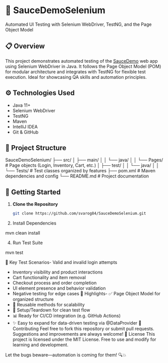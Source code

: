 # 🧪 SauceDemoSelenium

Automated UI Testing with Selenium WebDriver, TestNG, and the Page Object Model

## 📋 Overview

This project demonstrates automated testing of the [SauceDemo](https://www.saucedemo.com/) web app using Selenium WebDriver in Java. It follows the Page Object Model (POM) for modular architecture and integrates with TestNG for flexible test execution. Ideal for showcasing QA skills and automation principles.

## ⚙️ Technologies Used

- Java 11+  
- Selenium WebDriver  
- TestNG  
- Maven  
- IntelliJ IDEA  
- Git & GitHub  

## 📁 Project Structure
SauceDemoSelenium/ ├── src/ │   ├── main/ │   │   └── java/ │   │       └── Pages/          # Page objects (Login, Inventory, Cart, etc.) │   ├── test/ │   │   └── java/ │   │       └── Tests/          # Test classes organized by features ├── pom.xml                     # Maven dependencies and config └── README.md                   # Project documentation


## 🚀 Getting Started

1. **Clone the Repository**
   ```bash
   git clone https://github.com/svarog84/SauceDemoSelenium.git

2. Install Dependencies
   
mvn clean install

4. Run Test Suite

mvn test

🧪 Key Test Scenarios- Valid and invalid login attempts
- Inventory visibility and product interactions
- Cart functionality and item removal
- Checkout process and order completion
- UI element presence and behavior validation
- Negative testing for edge cases
📌 Highlights- ✅ Page Object Model for organized structure
- 🔁 Reusable methods for scalability
- 🧼 Setup/Teardown for clean test flow
- 📊 Ready for CI/CD integration (e.g. GitHub Actions)
- ✨ Easy to expand for data-driven testing via @DataProvider
🧩 Contributing
Feel free to fork this repository or submit pull requests. Suggestions and improvements are always welcome!
📄 License
This project is licensed under the MIT License. Free to use and modify for learning and development.

Let the bugs beware—automation is coming for them! 🔍💥
